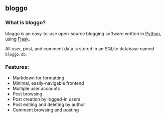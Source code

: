 ## bloggo

### What is bloggo?

bloggo is an easy-to-use open-source blogging software written in [Python](http://python.org), using [Flask](http://flask.pocoo.org).

All user, post, and comment data is stored in an SQLite database named `bloggo.db`.

### Features:

* Markdown for formatting
* Minimal, easily-navigable frontend
* Multiple user accounts
* Post browsing
* Post creation by logged-in users
* Post editing and deleting by author
* Comment browsing and posting